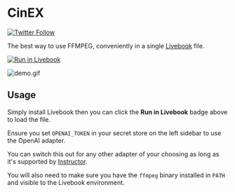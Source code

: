 # CinEX

[![Twitter Follow](https://img.shields.io/twitter/follow/ac_alejos?style=social)](https://twitter.com/ac_alejos)

The best way to use FFMPEG, conveniently in a single [Livebook](https://livebook.dev/) file.

[![Run in Livebook](https://livebook.dev/badge/v1/blue.svg)](https://livebook.dev/run?url=https%3A%2F%2Fraw.githubusercontent.com%2Facalejos%2FCinEx%2Fmain%2Fcinex.livemd)

![demo.gif](demo.gif)

## Usage

Simply install Livebook then you can click the **Run in Livebook** badge above to load the file.

Ensure you set `OPENAI_TOKEN` in your secret store on the left sidebar to use the OpenAI adapter.

You can switch this out for any other adapter of your choosing as long as it's supported by [Instructor](https://github.com/thmsmlr/instructor_ex).

You will also need to make sure you have the `ffmpeg` binary installed in `PATH` and visible to the Livebook
environment.
